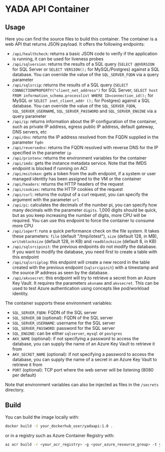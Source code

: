 # YADA API Container

## Usage

Here you can find the source files to build this container. The container is a web API that returns JSON payload. It offers the following endpoints:

* `/api/healthcheck`: returns a basic JSON code to verify if the application is running, it can be used for liveness probes
* `/api/sqlversion`: returns the results of a SQL query (`SELECT @@VERSION` for SQL Server or `SELECT VERSION();` for MySQL/Postgres) against a SQL database. You can override the value of the `SQL_SERVER_FQDN` via a query parameter 
* `/api/sqlsrcip`: returns the results of a SQL query (`SELECT CONNECTIONPROPERTY("client_net_address")` for SQL Server, `SELECT host FROM information_schema.processlist WHERE ID=connection_id();` for MySQL or `SELECT inet_client_addr ();` for Postgres) against a SQL database. You can override the value of the `SQL_SERVER_FQDN`, `SQL_SERVER_USERNAME`, `SQL_SERVER_PASSWORD` and `SQL_SERVER_ENGINE` via a query parameter
* `/api/ip`: returns information about the IP configuration of the container, such as private IP address, egress public IP address, default gateway, DNS servers, etc
* `/api/dns`: returns the IP address resolved from the FQDN supplied in the parameter `fqdn`
* `/api/reversedns`: returns the FQDN resolved with reverse DNS for the IP specified in the parameter `ip`
* `/api/printenv`: returns the environment variables for the container
* `/api/imds`: gets the instance metadata service. Note that the IMDS endpoint is blocked if running on ACI
* `/api/msitoken`: gets a token from the auth endpoint, if a system or user managed identity has been assigned to the VM or the container
* `/api/headers`: returns the HTTP headers of the request
* `/api/cookies`: returns the HTTP cookies of the request
* `/api/curl`: returns the output of a curl request, you can specify the argument with the parameter `url`
* `/api/pi`: calculates the decimals of the number pi, you can specify how many decimals with the parameter `digits`. 1,000 digits should be quick, but as you keep increasing the number of digits, more CPU will be required. You can use this endpoint to force the container to consume more CPU
* `/api/ioperf`: runs a quick performance check on the file system. It takes these parameters: `file` (default "/tmp/iotest"), `size` (default 128, in MB), `writeblocksize` (default 128, in KB) and `readblocksize` (default 8, in KB)
* `/api/sqlsrcipinit`: the previous endpoints do not modify the database. If you want to modify the database, you need first to create a table with this endpoint
* `/api/sqlsrciplog`: this endpoint will create a new record in the table created with the previous endpoint (`sqlsrcipinit`) with a timestamp and the source IP address as seen by the database.
* `/api/akvsecret`: this endpoint will try to retrieve a secret from an Azure Key Vault. It requires the parameters `akvname` and `akvsecret`. This can be used to test Azure authentication using concepts like pod/workload identity.

The container supports these environment variables:

* `SQL_SERVER_FQDN`: FQDN of the SQL server
* `SQL_SERVER_DB` (optional): FQDN of the SQL server
* `SQL_SERVER_USERNAME`: username for the SQL server
* `SQL_SERVER_PASSWORD`: password for the SQL server
* `SQL_ENGINE`: can be either `sqlserver`, `mysql` or `postgres`
* `AKV_NAME` (optional): if not specifying a password to access the database, you can supply the name of an Azure Key Vault to retrieve it from
* `AKV_SECRET_NAME` (optional): if not specifying a password to access the database, you can supply the name of a secret in an Azure Key Vault to retrieve it from
* `PORT` (optional): TCP port where the web server will be listening (8080 per default)

Note that environment variables can also be injected as files in the `/secrets` directory.

## Build

You can build the image locally with:

```bash
docker build -t your_dockerhub_user/yadaapi:1.0 .
```

or in a registry such as Azure Container Registry with:

```bash
az acr build -r <your_acr_registry> -g <your_azure_resource_group> -t yadaapi:1.0 .
```
